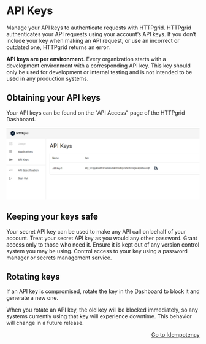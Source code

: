 # API Keys

Manage your API keys to authenticate requests with HTTPgrid. HTTPgrid authenticates your API requests using your account’s API keys. If you don’t include your key when making an API request, or use an incorrect or outdated one, HTTPgrid returns an error.

**API keys are per environment**. Every organization starts with a development environment with a corresponding API key. This key should only be used for development or internal testing and is not intended to be used in any production systems.

## Obtaining your API keys

Your API keys can be found on the "API Access" page of the HTTPgrid Dashboard.

![](../images/obtaining-your-api-keys.png)

## Keeping your keys safe

Your secret API key can be used to make any API call on behalf of your account. Treat your secret API key as you would any other password. Grant access only to those who need it. Ensure it is kept out of any version control system you may be using. Control access to your key using a password manager or secrets management service.

## Rotating keys

If an API key is compromised, rotate the key in the Dashboard to block it and generate a new one.

When you rotate an API key, the old key will be blocked immediately, so any systems currently using that key will experience downtime. This behavior will change in a future release.

<p align="right"><a href="/advanced/IDEMPOTENCY.md">Go to Idempotency</a></p>
